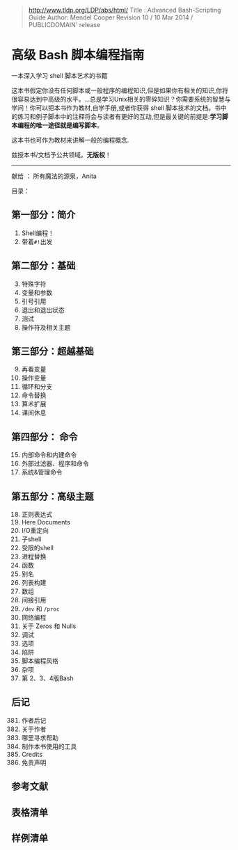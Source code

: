 > http://www.tldp.org/LDP/abs/html/
> Title : Advanced Bash-Scripting Guide
> Author: Mendel Cooper 
> Revision 10 / 10 Mar 2014 / PUBLICDOMAIN' release


# 高级 Bash 脚本编程指南

一本深入学习 shell 脚本艺术的书籍

这本书假定你没有任何脚本或一般程序的编程知识,但是如果你有相关的知识,你将很容易达到中高级的水平。...总是学习Unix相关的零碎知识？你需要系统的智慧与学问！你可以把本书作为教材,自学手册,或者你获得 shell 脚本技术的文档。书中的练习和例子脚本中的注释将会与读者有更好的互动,但是最关键的前提是:**学习脚本编程的唯一途径就是编写脚本**。 

这本书也可作为教材来讲解一般的编程概念. 

兹授本书/文档予公共领域。**无版权**！

---

献给 ： 所有魔法的源泉，Anita

目录：

## 第一部分：简介

1. Shell编程！
2. 带着`#!`出发

## 第二部分：基础

3. 特殊字符
4. 变量和参数
5. 引号引用
6. 退出和退出状态
7. 测试
8. 操作符及相关主题

## 第三部分：超越基础

9. 再看变量
10. 操作变量
11. 循环和分支
12. 命令替换
13. 算术扩展
14. 课间休息





## 第四部分： 命令

15. 内部命令和内建命令
16. 外部过滤器、程序和命令
17. 系统&管理命令

## 第五部分：高级主题

18. 正则表达式
19. Here Documents
20. I/O重定向
21. 子shell
22. 受限的shell
23. 进程替换
24. 函数
25. 别名
26. 列表构建
27. 数组
28. 间接引用
29. `/dev` 和 `/proc`
30. 网络编程
31. 关于 Zeros 和 Nulls
32. 调试
33. 选项
34. 陷阱
35. 脚本编程风格
36. 杂项
37. 第 2、3、4版Bash


## 后记

381. 作者后记
382. 关于作者
383. 哪里寻求帮助
384. 制作本书使用的工具
385. Credits 
386. 免责声明

## 参考文献

## 表格清单

## 样例清单




